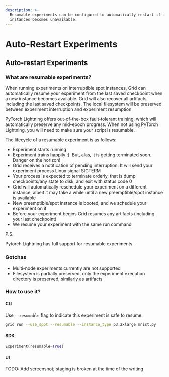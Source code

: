 ```yaml
---
description: >-
  Resumable experiments can be configured to automatically restart if a spot
  instances becomes unavailable.
---
```


# Auto-Restart Experiments

## Auto-restart Experiments

### What are resumable experiments?

When running experiments on interruptible spot instances, Grid can automatically resume your experiment from the last saved checkpoint when a new instance becomes available. Grid will also recover all artifacts, including the last saved checkpoints. The local filesystem will be preserved between experiment interruption and experiment resumption.

PyTorch Lightning offers out-of-the-box fault-tolerant training, which will automatically preserve any mid-epoch progress. When not using PyTorch Lightning, you will need to make sure your script is resumable.

The lifecycle of a resumable experiment is as follows:

* Experiment starts running
* Experiment trains happily :). But, alas, it is getting terminated soon. Danger on the horizon!
* Grid receives a notification of pending interruption. It will send your experiment process Linux signal SIGTERM
* Your process is expected to terminate orderly, that is dump checkpoints/any state to disk, and exit with status code 0
* Grid will automatically reschedule your experiment on a different instance, albeit it may take a while until a new preemptible/spot instance is available
* New preemptible/spot instance is booted, and we schedule your experiment on it
* Before your experiment begins Grid resumes any artifacts (including your last checkpoint)
* We resume your experiment with the same run command

P.S.

Pytorch Lightning has full support for resumable experiments.

### Gotchas

* Multi-node experiments currently are not supported
* Filesystem is partially preserved, only the experiment execution directory is preserved; similarly as artifacts

### How to use it?

#### CLI

Use `--resumable` flag to indicate this experiment is safe to resume.

```bash
grid run --use_spot --resumable --instance_type p3.2xlarge mnist.py
```

#### SDK

```python
Experiment(resumable=True)
```

#### UI

TODO: Add screenshot; staging is broken at the time of the writing
